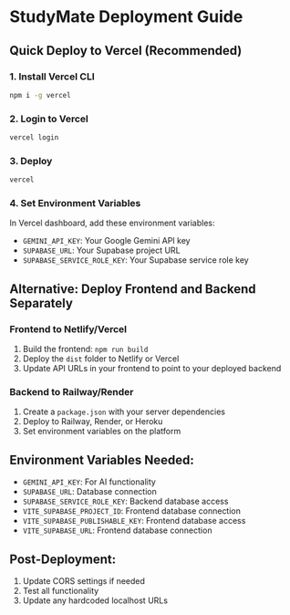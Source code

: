 # StudyMate Deployment Guide

## Quick Deploy to Vercel (Recommended)

### 1. Install Vercel CLI
```bash
npm i -g vercel
```

### 2. Login to Vercel
```bash
vercel login
```

### 3. Deploy
```bash
vercel
```

### 4. Set Environment Variables
In Vercel dashboard, add these environment variables:
- `GEMINI_API_KEY`: Your Google Gemini API key
- `SUPABASE_URL`: Your Supabase project URL
- `SUPABASE_SERVICE_ROLE_KEY`: Your Supabase service role key

## Alternative: Deploy Frontend and Backend Separately

### Frontend to Netlify/Vercel
1. Build the frontend: `npm run build`
2. Deploy the `dist` folder to Netlify or Vercel
3. Update API URLs in your frontend to point to your deployed backend

### Backend to Railway/Render
1. Create a `package.json` with your server dependencies
2. Deploy to Railway, Render, or Heroku
3. Set environment variables on the platform

## Environment Variables Needed:
- `GEMINI_API_KEY`: For AI functionality
- `SUPABASE_URL`: Database connection
- `SUPABASE_SERVICE_ROLE_KEY`: Backend database access
- `VITE_SUPABASE_PROJECT_ID`: Frontend database connection
- `VITE_SUPABASE_PUBLISHABLE_KEY`: Frontend database access
- `VITE_SUPABASE_URL`: Frontend database connection

## Post-Deployment:
1. Update CORS settings if needed
2. Test all functionality
3. Update any hardcoded localhost URLs
